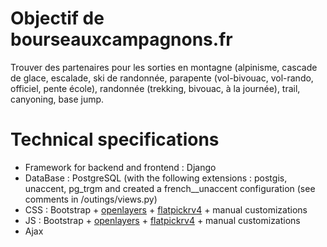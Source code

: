 # Objectif de bourseauxcampagnons.fr
Trouver des partenaires pour les sorties en montagne (alpinisme, cascade de glace, escalade, ski de randonnée, parapente (vol-bivouac, vol-rando, officiel, pente école), randonnée (trekking, bivouac, à la journée), trail, canyoning, base jump.

# Technical specifications
- Framework for backend and frontend : Django
- DataBase : PostgreSQL (with the following extensions : postgis, unaccent, pg_trgm and created a french__unaccent configuration (see comments in /outings/views.py)
- CSS : Bootstrap + [openlayers](https://openlayers.org/) + [flatpickrv4](https://flatpickr.js.org/) + manual customizations
- JS : Bootstrap + [openlayers](https://openlayers.org/) + [flatpickrv4](https://flatpickr.js.org/) + manual customizations
- Ajax
